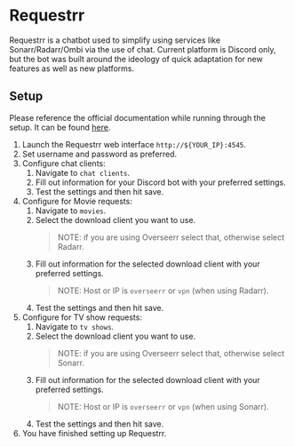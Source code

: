 # Requestrr

Requestrr is a chatbot used to simplify using services like Sonarr/Radarr/Ombi via the use of chat. Current platform is Discord only, but the bot was built around the ideology of quick adaptation for new features as well as new platforms.

## Setup

Please reference the official documentation while running through the setup. It can be found [here](https://github.com/thomst08/requestrr/wiki).

1. Launch the Requestrr web interface `http://${YOUR_IP}:4545`.
2. Set username and password as preferred.
3. Configure chat clients:
   1. Navigate to `chat clients`.
   2. Fill out information for your Discord bot with your preferred settings.
   3. Test the settings and then hit save.
4. Configure for Movie requests:
   1. Navigate to `movies`.
   2. Select the download client you want to use.
      > NOTE: if you are using Overseerr select that, otherwise select Radarr.
   3. Fill out information for the selected download client with your preferred settings.
      > NOTE: Host or IP is `overseerr` or `vpn` (when using Radarr).
   4. Test the settings and then hit save.
5. Configure for TV show requests:
   1. Navigate to `tv shows`.
   2. Select the download client you want to use.
      > NOTE: if you are using Overseerr select that, otherwise select Sonarr.
   3. Fill out information for the selected download client with your preferred settings.
      > NOTE: Host or IP is `overseerr` or `vpn` (when using Sonarr).
   4. Test the settings and then hit save.
6. You have finished setting up Requestrr.
